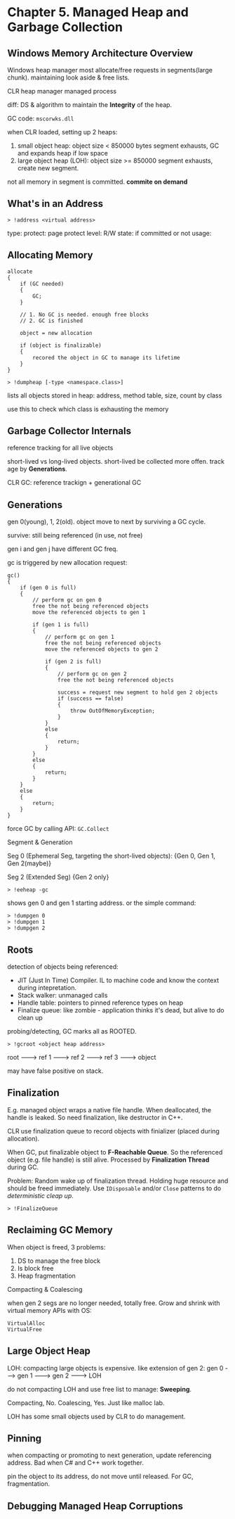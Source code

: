 # Chapter 5. Managed Heap and Garbage Collection

## Windows Memory Architecture Overview

Windows heap manager
most allocate/free requests in segments(large chunk). maintaining look aside & free lists.

CLR heap manager
managed process

diff: DS & algorithm to maintain the **Integrity** of the heap.

GC code: `mscorwks.dll`

when CLR loaded, setting up 2 heaps:
1.  small object heap: object size < 850000 bytes
        segment exhausts, GC and expands heap if low space
2.  large object heap (LOH): object size >= 850000
        segment exhausts, create new segment.

not all memory in segment is committed. **commite on demand**

## What's in an Address

```
> !address <virtual address>
```

type: 
protect: page protect level: R/W
state: if committed or not
usage: 

## Allocating Memory

```
allocate
{
    if (GC needed)
    {
        GC;
    }

    // 1. No GC is needed. enough free blocks
    // 2. GC is finished
    
    object = new allocation

    if (object is finalizable)
    {
        recored the object in GC to manage its lifetime
    }
}
```

```
> !dumpheap [-type <namespace.class>]
```
lists all objects stored in heap: address, method table, size, count by class

use this to check which class is exhausting the memory

## Garbage Collector Internals

reference tracking for all live objects

short-lived vs long-lived objects. short-lived be collected more offen. track age by **Generations**.

CLR GC: reference trackign + generational GC

## Generations

gen 0(young), 1, 2(old). object move to next by surviving a GC cycle.

survive: still being referenced (in use, not free)

gen i and gen j have different GC freq.

gc is triggered by new allocation request:

```
gc()
{
    if (gen 0 is full)
    {
        // perform gc on gen 0
        free the not being referenced objects
        move the referenced objects to gen 1

        if (gen 1 is full)
        {
            // perform gc on gen 1
            free the not being referenced objects
            move the referenced objects to gen 2

            if (gen 2 is full)
            {
                // perform gc on gen 2
                free the not being referenced objects

                success = request new segment to hold gen 2 objects
                if (success == false)
                {
                    throw OutOfMemoryException;
                }
            }
            else
            {
                return;
            }
        }
        else
        {
            return;
        }
    }
    else
    {
        return;
    }
}
```

force GC by calling API: `GC.Collect`

Segment & Generation

Seg 0 (Ephemeral Seg, targeting the short-lived objects):
{Gen 0, Gen 1, Gen 2(maybe)}

Seg 2 (Extended Seg)
{Gen 2 only}

```
> !eeheap -gc
```
shows gen 0 and gen 1 starting address. or the simple command:

```
> !dumpgen 0
> !dumpgen 1
> !dumpgen 2
```

## Roots

detection of objects being referenced:

-   JIT (Just In Time) Compiler. IL to machine code and know the context during intepretation.
-   Stack walker: unmanaged calls
-   Handle table: pointers to pinned reference types on heap
-   Finalize queue: like zombie - application thinks it's dead, but alive to do clean up

probing/detecting, GC marks all as ROOTED.

```
> !gcroot <object heap address>
```

root ---> ref 1 ---> ref 2 ---> ref 3 ---> object

may have false positive on stack.

## Finalization

E.g. managed object wraps a native file handle. When deallocated, the handle is leaked. So need finalization, like destructor in C++.

CLR use finalization queue to record objects with finializer (placed during allocation).

When GC, put finalizable object to **F-Reachable Queue**. So the referenced object (e.g. file handle) is still alive. Processed by **Finalization Thread** during GC.

Problem: Random wake up of finalization thread. Holding huge resource and should be freed immediately. Use `IDisposable` and/or `Close` patterns to do *deterministic cleap up*.

```
> !FinalizeQueue
```

## Reclaiming GC Memory

When object is freed, 3 problems:

1.  DS to manage the free block
2.  Is block free
3.  Heap fragmentation

Compacting & Coalescing

when gen 2 segs are no longer needed, totally free. Grow and shrink with virtual memory APIs with OS:

```
VirtualAlloc
VirtualFree
```

## Large Object Heap

LOH: compacting large objects is expensive. like extension of gen 2: gen 0 ---> gen 1 ---> gen 2 ---> LOH

do not compacting LOH and use free list to manage: **Sweeping**.

Compacting, No. Coalescing, Yes. Just like malloc lab.

LOH has some small objects used by CLR to do management.

## Pinning

when compacting or promoting to next generation, update referencing address. Bad when C# and C++ work together.

pin the object to its address, do not move until released. For GC, fragmentation.

## Debugging Managed Heap Corruptions




